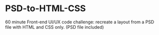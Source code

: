 # PSD-to-HTML-CSS

60 minute Front-end UI/UX code challenge: recreate a layout from a PSD file with HTML and CSS only.
(PSD file included)
